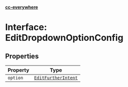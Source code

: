 [**cc-everywhere**](../../../../../../index.md)

<HorizontalLine />

# Interface: EditDropdownOptionConfig

## Properties

| Property | Type |
| ------ | ------ |
| `option` | [`EditFurtherIntent`](../../../export-config-types/enumerations/edit-further-intent.md) |
